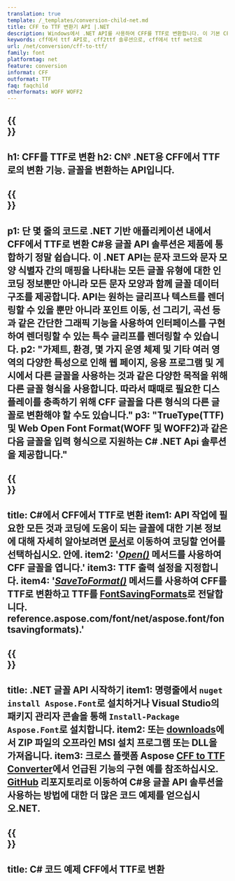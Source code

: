 ```yaml
---
translation: true
template: /_templates/conversion-child-net.md
title: CFF to TTF 변환기 API |.NET
description: Windows에서 .NET API를 사용하여 CFF를 TTF로 변환합니다. 이 기본 CFF에서 TTF로의 글꼴 변환 기능을 자체 솔루션에 통합하십시오.
keywords: cff에서 ttf API로, cff2ttf 솔루션으로, cff에서 ttf net으로
url: /net/conversion/cff-to-ttf/
family: font
platformtag: net
feature: conversion
informat: CFF
outformat: TTF
faq: faqchild
otherformats: WOFF WOFF2
---
```


{{<section banner>}}
---
h1: CFF를 TTF로 변환
h2: C№ .NET용 CFF에서 TTF로의 변환 기능. 글꼴을 변환하는 API입니다.
---

{{<section overview>}}
---
p1: 단 몇 줄의 코드로 .NET 기반 애플리케이션 내에서 CFF에서 TTF로 변환 С#용 글꼴 API 솔루션은 제품에 통합하기 정말 쉽습니다. 이 .NET API는 문자 코드와 문자 모양 식별자 간의 매핑을 나타내는 모든 글꼴 유형에 대한 인코딩 정보뿐만 아니라 모든 문자 모양과 함께 글꼴 데이터 구조를 제공합니다. API는 원하는 글리프나 텍스트를 렌더링할 수 있을 뿐만 아니라 포인트 이동, 선 그리기, 곡선 등과 같은 간단한 그래픽 기능을 사용하여 인터페이스를 구현하여 렌더링할 수 있는 특수 글리프를 렌더링할 수 있습니다.
p2: "가제트, 환경, 몇 가지 운영 체제 및 기타 여러 영역의 다양한 특성으로 인해 웹 페이지, 응용 프로그램 및 게시에서 다른 글꼴을 사용하는 것과 같은 다양한 목적을 위해 다른 글꼴 형식을 사용합니다. 따라서 때때로 필요한 디스플레이를 충족하기 위해 CFF 글꼴을 다른 형식의 다른 글꼴로 변환해야 할 수도 있습니다."
p3: "TrueType(TTF) 및 Web Open Font Format(WOFF 및 WOFF2)과 같은 다음 글꼴을 입력 형식으로 지원하는 С# .NET Api 솔루션을 제공합니다."
---

{{<section feature1>}}
---
title: C#에서 CFF에서 TTF로 변환
item1: API 작업에 필요한 모든 것과 코딩에 도움이 되는 글꼴에 대한 기본 정보에 대해 자세히 알아보려면 [문서](https://docs.aspose.com/font/)로 이동하여 코딩할 언어를 선택하십시오. 안에.
item2: '[*Open()*](https://reference.aspose.com/font/net/aspose.font/font/open/) 메서드를 사용하여 CFF 글꼴을 엽니다.'
item3: TTF 출력 설정을 지정합니다.
item4: '[*SaveToFormat()*](https://reference.aspose.com/font/net/aspose.font/font/savetoformat/) 메서드를 사용하여 CFF를 TTF로 변환하고 TTF를 [FontSavingFormats](https://)로 전달합니다. reference.aspose.com/font/net/aspose.font/fontsavingformats).'
---

{{<section feature2>}}
---
title: .NET 글꼴 API 시작하기
item1: 명령줄에서 ```nuget install Aspose.Font```로 설치하거나 Visual Studio의 패키지 관리자 콘솔을 통해 ```Install-Package Aspose.Font```로 설치합니다.
item2: 또는 [downloads](https://releases.aspose.com/font/net/)에서 ZIP 파일의 오프라인 MSI 설치 프로그램 또는 DLL을 가져옵니다.
item3: 크로스 플랫폼 Aspose [CFF to TTF Converter](https://products.aspose.app/font/conversion/cff-to-ttf)에서 언급된 기능의 구현 예를 참조하십시오. [GitHub](https://github.com/aspose-font/Aspose.Font-Documentation/tree/master/net-examples) 리포지토리로 이동하여 C#용 글꼴 API 솔루션을 사용하는 방법에 대한 더 많은 코드 예제를 얻으십시오.NET.
---

{{<section codeexample>}}
---
title: C# 코드 예제 CFF에서 TTF로 변환
---
